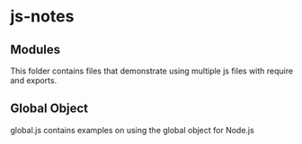 # js-notes

## Modules
This folder contains files that demonstrate using multiple js files with require and exports.

## Global Object
global.js contains examples on using the global object for Node.js

